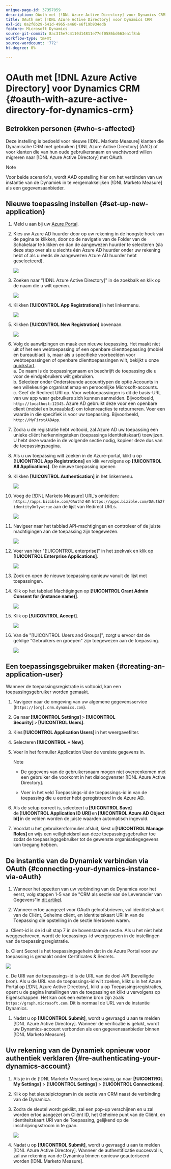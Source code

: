 ```yaml
---
unique-page-id: 37357059
description: OAuth met [!DNL Azure Active Directory] voor Dynamics CRM - [!DNL Marketo Measure] - Productdocumentatie
title: OAuth met [!DNL Azure Active Directory] voor Dynamics CRM
exl-id: 0a2f6b29-541d-4965-a460-e6f19b934edb
feature: Microsoft Dynamics
source-git-commit: 8ac315e7c4110d14811e77ef0586bd663ea1f8ab
workflow-type: tm+mt
source-wordcount: '772'
ht-degree: 0%

---
```


# OAuth met [!DNL Azure Active Directory] voor Dynamics CRM {#oauth-with-azure-active-directory-for-dynamics-crm}

## Betrokken personen {#who-s-affected}

Deze instelling is bedoeld voor nieuwe [!DNL Marketo Measure] klanten die Dynamische CRM met gebruiken [!DNL Azure Active Directory] (AAD) of voor klanten die van hun oude gebruikersnaam en wachtwoord willen migreren naar [!DNL Azure Active Directory] met OAuth.

>[!NOTE]
>
>Voor beide scenario&#39;s, wordt AAD opstelling hier om het verbinden van uw instantie van de Dynamiek in te vergemakkelijken [!DNL Marketo Measure] als een gegevensaanbieder.

## Nieuwe toepassing instellen {#set-up-new-application}

1. Meld u aan bij uw [Azure Portal](https://portal.azure.com/#home).

1. Kies uw Azure AD huurder door op uw rekening in de hoogste hoek van de pagina te klikken, door op de navigatie van de Folder van de Schakelaar te klikken en dan de aangewezen huurder te selecteren (sla deze stap over als u slechts één Azure AD huurder onder uw rekening hebt of als u reeds de aangewezen Azure AD huurder hebt geselecteerd).

   ![](assets/setup-2.png)

1. Zoeken naar &quot;[!DNL Azure Active Directory]&quot; in de zoekbalk en klik op de naam die u wilt openen.

   ![](assets/setup-3.png)

1. Klikken **[!UICONTROL App Registrations]** in het linkermenu.

   ![](assets/setup-4.png)

1. Klikken **[!UICONTROL New Registration]** bovenaan.

   ![](assets/setup-5.png)

1. Volg de aanwijzingen en maak een nieuwe toepassing. Het maakt niet uit of het een webtoepassing of een openbare clienttoepassing (mobiel en bureaublad) is, maar als u specifieke voorbeelden voor webtoepassingen of openbare clienttoepassingen wilt, bekijkt u onze [quickstart](https://docs.microsoft.com/en-us/azure/active-directory/develop/v1-overview).\
   a. De naam is de toepassingsnaam en beschrijft de toepassing die u voor de eindgebruikers wilt gebruiken.\
   b. Selecteer onder Ondersteunde accounttypen de optie Accounts in een willekeurige organisatiemap en persoonlijke Microsoft-accounts.\
   c. Geef de Redirect URI op. Voor webtoepassingen is dit de basis-URL van uw app waar gebruikers zich kunnen aanmelden. Bijvoorbeeld, `http://localhost:12345`. Azure AD gebruikt deze voor een openbare client (mobiel en bureaublad) om tokenreacties te retourneren. Voer een waarde in die specifiek is voor uw toepassing. Bijvoorbeeld, `http://MyFirstAADApp`.

1. Zodra u de registratie hebt voltooid, zal Azure AD uw toepassing een unieke cliënt herkenningsteken (toepassings identiteitskaart) toewijzen. U hebt deze waarde in de volgende sectie nodig, kopieer deze dus van de toepassingspagina.

1. Als u uw toepassing wilt zoeken in de Azure-portal, klikt u op **[!UICONTROL App Registrations]** en klik vervolgens op **[!UICONTROL All Applications]**. De nieuwe toepassing openen

1. Klikken **[!UICONTROL Authentication]** in het linkermenu.

   ![](assets/setup-9.png)

1. Voeg de [!DNL Marketo Measure] URL&#39;s omleiden: `https://apps.bizible.com/OAuth2` en `https://apps.bizible.com/OAuth2?identityOnly=true` aan de lijst van Redirect URLs.

   ![](assets/setup-10.png)

1. Navigeer naar het tabblad API-machtigingen en controleer of de juiste machtigingen aan de toepassing zijn toegewezen.

   ![](assets/setup-10a.png)

1. Voer van hier &quot;[!UICONTROL enterprise]&quot; in het zoekvak en klik op **[!UICONTROL Enterprise Applications]**.

   ![](assets/setup-11.png)

1. Zoek en open de nieuwe toepassing opnieuw vanuit de lijst met toepassingen.

1. Klik op het tabblad Machtigingen op **[!UICONTROL Grant Admin Consent for (instance name)]**.

   ![](assets/setup-13a.png)

1. Klik op **[!UICONTROL Accept]**.

   ![](assets/setup-13b.png)

1. Van de &quot;[!UICONTROL Users and Groups]&quot;, zorgt u ervoor dat de geldige &quot;Gebruikers en groepen&quot; zijn toegewezen aan de toepassing.

   ![](assets/setup-14.png)

## Een toepassingsgebruiker maken {#creating-an-application-user}

Wanneer de toepassingsregistratie is voltooid, kan een toepassingsgebruiker worden gemaakt.

1. Navigeer naar de omgeving van uw algemene gegevensservice (`https://[org].crm.dynamics.com`).

1. Ga naar **[!UICONTROL Settings]** > **[!UICONTROL Security]** > **[!UICONTROL Users]**.

1. Kies **[!UICONTROL Application Users]** in het weergavefilter.

1. Selecteren **[!UICONTROL + New]**.

1. Voer in het formulier Application User de vereiste gegevens in.

   >[!NOTE]
   >
   >* De gegevens van de gebruikersnaam mogen niet overeenkomen met een gebruiker die voorkomt in het dialoogvenster [!DNL Azure Active Directory].
   >
   >* Voer in het veld Toepassings-id de toepassings-id in van de toepassing die u eerder hebt geregistreerd in de Azure AD.

1. Als de setup correct is, selecteert u **[!UICONTROL Save]** de **[!UICONTROL Application ID URI]** en **[!UICONTROL Azure AD Object Id]** in de velden worden de juiste waarden automatisch ingevuld.

1. Voordat u het gebruikersformulier afsluit, kiest u **[!UICONTROL Manage Roles]** en wijs een veiligheidsrol aan deze toepassingsgebruiker toe zodat de toepassingsgebruiker tot de gewenste organisatiegegevens kan toegang hebben.

## De instantie van de Dynamiek verbinden via OAuth {#connecting-your-dynamics-instance-via-oAuth}

1. Wanneer het opzetten van uw verbinding van de Dynamica voor het eerst, volg stappen 1-5 van de &quot;CRM als sectie van de Leverancier van Gegevens&quot;in [dit artikel](/help/marketo-measure-and-dynamics/getting-started-with-marketo-measure-and-dynamics/microsoft-dynamics-crm-installation-guide.md).

1. Wanneer ertoe aangezet voor OAuth geloofsbrieven, vul identiteitskaart van de Cliënt, Geheime cliënt, en identiteitskaart URI in van de Toepassing die opstelling in de sectie hierboven waren.

a. Client-id is de id uit stap 7 in de bovenstaande sectie. Als u het niet hebt weggeschreven, wordt de toepassings-id weergegeven in de instellingen van de toepassingsregistratie.

b. Client Secret is het toepassingsgeheim dat in de Azure Portal voor uw toepassing is gemaakt onder Certificates &amp; Secrets.

![](assets/creating-2e.png)

c. De URI van de toepassings-id is de URL van de doel-API (beveiligde bron). Als u de URL van de toepassings-id wilt zoeken, klikt u in het Azure Portal op [!DNL Azure Active Directory], klikt u op Toepassingsregistraties, opent u de pagina Instellingen van de toepassing en klikt u vervolgens op Eigenschappen. Het kan ook een externe bron zijn zoals `https://graph.microsoft.com`. Dit is normaal de URL van de instantie Dynamics.

1. Nadat u op **[!UICONTROL Submit]**, wordt u gevraagd u aan te melden [!DNL Azure Active Directory]. Wanneer de verificatie is gelukt, wordt uw Dynamics-account verbonden als een gegevensaanbieder binnen [!DNL Marketo Measure].

## Uw rekening van de Dynamiek opnieuw voor authentiek verklaren {#re-authenticating-your-dynamics-account}

1. Als je in de [!DNL Marketo Measure] toepassing, ga naar **[!UICONTROL My Settings]** > **[!UICONTROL Settings]** > **[!UICONTROL Connections]**.

1. Klik op het sleutelpictogram in de sectie van CRM naast de verbinding van de Dynamica.

1. Zodra de sleutel wordt geklikt, zal een pop-up verschijnen en u zal worden ertoe aangezet om Cliënt ID, het Geheime punt van de Cliënt, en identiteitskaart URI van de Toepassing, gelijkend op de inschrijvingsstroom in te gaan.

   ![](assets/re-authenticating-3.png)

1. Nadat u op **[!UICONTROL Submit]**, wordt u gevraagd u aan te melden [!DNL Azure Active Directory]. Wanneer de authentificatie succesvol is, zal uw rekening van de Dynamica binnen opnieuw geautoriseerd worden [!DNL Marketo Measure].
